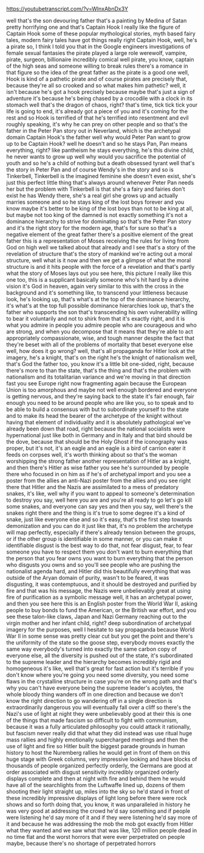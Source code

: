 https://youtubetranscript.com/?v=WlnxAbnDx3Y

 well that's the son devouring father that's a painting by Medina of Satan pretty horrifying one and that's Captain Hook I really like the figure of Captain Hook some of these popular mythological stories, myth based fairy tales, modern fairy tales have got things really right Captain Hook, well, he's a pirate so, I think I told you that in the Google engineers investigations of female sexual fantasies the pirate played a large role werewolf, vampire, pirate, surgeon, billionaire incredibly comical well pirate, you know, captain of the high seas and someone willing to break rules there's a romance in that figure so the idea of the great father as the pirate is a good one well, Hook is kind of a pathetic pirate and of course pirates are precisely that, because they're all so crooked and so what makes him pathetic? well, it isn't because he's got a hook precisely because maybe that's just a sign of adventure it's because he's being chased by a crocodile with a clock in its stomach well that's the dragon of chaos, right? that's time, tick tick tick your life is going to end, it's already got a piece of you and it's coming for the rest and so Hook is terrified of that he's terrified into resentment and evil roughly speaking, it's why he can prey on other people and so that's the father in the Peter Pan story out in Neverland, which is the archetypal domain Captain Hook's the father well why would Peter Pan want to grow up to be Captain Hook? well he doesn't and so he stays Pan, Pan means everything, right? like pantheism he stays everything, he's this divine child, he never wants to grow up well why would you sacrifice the potential of youth and so he's a child of nothing but a death obsessed tyrant well that's the story in Peter Pan and of course Wendy's in the story and so is Tinkerbell, Tinkerbell is the imagined feminine she doesn't even exist, she's just this perfect little thing that's always around whenever Peter Pan needs her but the problem with Tinkerbell is that she's a fairy and fairies don't exist he has Wendy there, she's a real girl she grows up and actually marries someone and so he stays king of the lost boys forever and you know maybe it's better to be king of the lost boys than not to be king at all, but maybe not too king of the damned is not exactly something it's not a dominance hierarchy to strive for dominating so that's the Peter Pan story and it's the right story for the modern age, that's for sure so that's a negative element of the great father there's a positive element of the great father this is a representation of Moses receiving the rules for living from God on high well we talked about that already and I see that's a story of the revelation of structure that's the story of mankind we're acting out a moral structure, well what is it now and then we get a glimpse of what the moral structure is and it hits people with the force of a revelation and that's partly what the story of Moses lays out you see here, this picture I really like this one too, this is a supplicant basically someone who's hit hard by a divine vision it's God in heaven, again very similar to this with the cross in the background and it's something like, to transcend your littleness because look, he's looking up, that's what's at the top of the dominance hierarchy, it's what's at the top full possible dominance hierarchies look up, that's the father who supports the son that's transcending his own vulnerability willing to bear it voluntarily and not to shirk from that it's exactly right, and it is what you admire in people you admire people who are courageous and who are strong, and when you decompose that it means that they're able to act appropriately compassionate, wise, and tough manner despite the fact that they're beset with all of the problems of mortality that beset everyone else well, how does it go wrong? well, that's all propaganda for Hitler look at the imagery, he's a knight, that's on the right he's the knight of nationalism well, that's God the father too, you know it's a little bit one-sided, right, because there's more to than the state, that's the thing and that's the problem with nationalism and its totalitarian variance and we're moving in that direction fast you see Europe right now fragmenting again because the European Union is too amorphous and maybe not well enough bordered and everyone is getting nervous, and they're saying back to the state it's fair enough, fair enough you need to be around people who are like you, so to speak and to be able to build a consensus with but to subordinate yourself to the state and to make its head the bearer of the archetype of the knight without having that element of individuality and it is absolutely pathological we've already been down that road, right because the national socialists were hypernational just like both in Germany and in Italy and that bird should be the dove, because that should be the Holy Ghost if the iconography was proper, but it's not, it's an eagle and an eagle is a bird of carrion eater it feeds on corpses well, it's worth thinking about so that's the woman worshipping the strong father another representation of Hitler as a knight, and then there's Hitler as wise father you see he's surrounded by people there who focused in on him as if he's of archetypal import and you see a poster from the allies an anti-Nazi poster from the allies and you see right there that Hitler and the Nazis are assimilated to a mess of predatory snakes, it's like, well why if you want to appeal to someone's determination to destroy you say, well here you are and you're all ready to go let's go kill some snakes, and everyone can say yes and then you say, well there's the snakes right there and the thing is it's true to some degree it's a kind of snake, just like everyone else and so it's easy, that's the first step towards demonization and you can do it just like that, it's no problem the archetype will map perfectly, especially if there's already tension between the groups, or if the other group is identifiable in some manner, or you can make it identifiable disgust is the best way to do that, not fear disgust, fear, to fear someone you have to respect them you don't want to burn everything that the person that you fear owns you want to burn everything that the person who disgusts you owns and so you'll see people who are pushing the nationalist agenda hard, and Hitler did this beautifully everything that was outside of the Aryan domain of purity, wasn't to be feared, it was disgusting, it was contemptuous, and it should be destroyed and purified by fire and that was his message, the Nazis were unbelievably great at using fire of purification as a symbolic message well, it has an archetypal power, and then you see here this is an English poster from the World War II, asking people to buy bonds to fund the American, or the British war effort, and you see these talon-like claws, Japan and Nazi Germany reaching out to the virgin mother and her infant child, right? deep subordination of archetypal imagery for the purposes, well I hesitate to say propaganda because World War II in some sense was pretty clear cut but you get the point and there's the uniformity of the state so the goose step, everybody moves exactly the same way everybody's turned into exactly the same carbon copy of everyone else, all the diversity is pushed out of the state, it's subordinated to the supreme leader and the hierarchy becomes incredibly rigid and homogeneous it's like, well that's great for fast action but it's terrible if you don't know where you're going you need some diversity, you need some flaws in the crystalline structure in case you're on the wrong path and that's why you can't have everyone being the supreme leader's acolytes, the whole bloody thing wanders off in one direction and because we don't know the right direction to go wandering off in a single direction is extraordinarily dangerous you will eventually fall over a cliff so there's the Nazi's use of light at night they were unbelievably good at their this is one of the things that made fascism so difficult to fight with communism, because it was a fully articulated philosophy you could attack it rationally, but fascism never really did that what they did instead was use ritual huge mass rallies and highly emotionally supercharged meetings and then the use of light and fire so Hitler built the biggest parade grounds in human history to host the Nuremberg rallies he would get in front of them on this huge stage with Greek columns, very impressive looking and have blocks of thousands of people organized perfectly orderly, the Germans are good at order associated with disgust sensitivity incredibly organized orderly displays complete and then at night with fire and behind them he would have all of the searchlights from the Luftwaffe lined up, dozens of them shooting their light straight up, miles into the sky so he'd stand in front of these incredibly impressive displays of light long before there were rock shows and so forth doing that, you know, it was unparalleled in history he was very good at addressing the crowd he'd say something and if people were listening he'd say more of it and if they were listening he'd say more of it and because he was addressing the mob the mob got exactly from Hitler what they wanted and we saw what that was like, 120 million people dead in no time flat and the worst horrors that were ever perpetrated on people maybe, because there's no shortage of perpetrated horrors